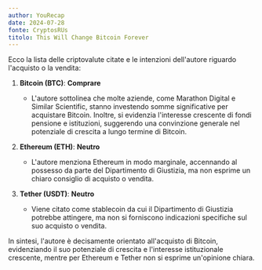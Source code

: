 ```yaml
---
author: YouRecap
date: 2024-07-28
fonte: CryptosRUs
titolo: This Will Change Bitcoin Forever
---
```


Ecco la lista delle criptovalute citate e le intenzioni dell'autore riguardo l'acquisto o la vendita:

1. **Bitcoin (BTC)**: **Comprare**
   - L'autore sottolinea che molte aziende, come Marathon Digital e Similar Scientific, stanno investendo somme significative per acquistare Bitcoin. Inoltre, si evidenzia l'interesse crescente di fondi pensione e istituzioni, suggerendo una convinzione generale nel potenziale di crescita a lungo termine di Bitcoin.

2. **Ethereum (ETH)**: **Neutro**
   - L'autore menziona Ethereum in modo marginale, accennando al possesso da parte del Dipartimento di Giustizia, ma non esprime un chiaro consiglio di acquisto o vendita.

3. **Tether (USDT)**: **Neutro**
   - Viene citato come stablecoin da cui il Dipartimento di Giustizia potrebbe attingere, ma non si forniscono indicazioni specifiche sul suo acquisto o vendita.

In sintesi, l'autore è decisamente orientato all'acquisto di Bitcoin, evidenziando il suo potenziale di crescita e l'interesse istituzionale crescente, mentre per Ethereum e Tether non si esprime un'opinione chiara.

